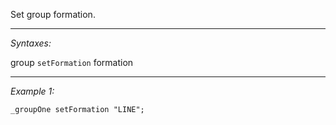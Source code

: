 Set group formation.


---
*Syntaxes:*

group `setFormation` formation

---
*Example 1:*

```sqf
_groupOne setFormation "LINE";
```